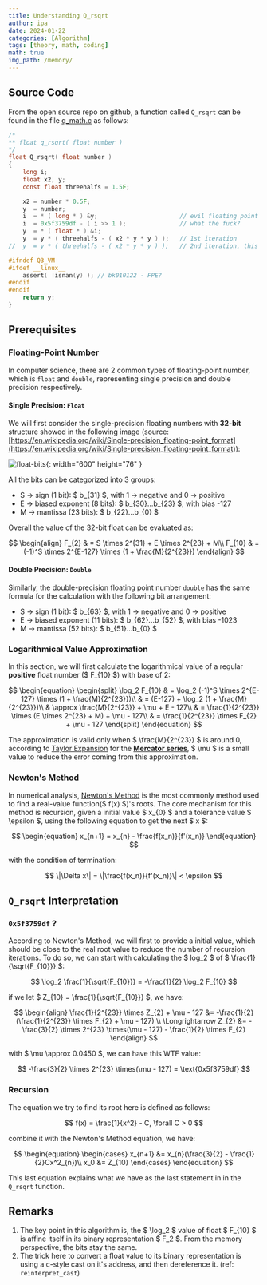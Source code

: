 ```yaml
---
title: Understanding Q_rsqrt
author: ipa
date: 2024-01-22
categories: [Algorithm]
tags: [theory, math, coding]
math: true
img_path: /memory/
---
```


## Source Code

From the open source repo on github, a function called `Q_rsqrt` can be found in the file [q_math.c](https://github.com/id-Software/Quake-III-Arena/blob/master/code/game/q_math.c) as follows:

```c
/*
** float q_rsqrt( float number )
*/
float Q_rsqrt( float number )
{
	long i;
	float x2, y;
	const float threehalfs = 1.5F;

	x2 = number * 0.5F;
	y  = number;
	i  = * ( long * ) &y;                       // evil floating point bit level hacking
	i  = 0x5f3759df - ( i >> 1 );               // what the fuck?
	y  = * ( float * ) &i;
	y  = y * ( threehalfs - ( x2 * y * y ) );   // 1st iteration
//	y  = y * ( threehalfs - ( x2 * y * y ) );   // 2nd iteration, this can be removed

#ifndef Q3_VM
#ifdef __linux__
	assert( !isnan(y) ); // bk010122 - FPE?
#endif
#endif
	return y;
}
```

## Prerequisites

### Floating-Point Number

In computer science, there are 2 common types of floating-point number, which is `float` and `double`, representing single precision and double precision respectively.

#### Single Precision: `Float`

We will first consider the single-precision floating numbers with **32-bit** structure showed in the following image (source: [https://en.wikipedia.org/wiki/Single-precision_floating-point_format](https://en.wikipedia.org/wiki/Single-precision_floating-point_format)):

![float-bits](float-bits.png){: width="600" height="76" }

All the bits can be categorized into 3 groups:

- S -> sign (1 bit): $ b_{31} $, with 1 -> negative and 0 -> positive
- E -> biased exponent (8 bits): $ b_{30}...b_{23} $, with bias -127
- M -> mantissa (23 bits): $ b_{22}...b_{0} $

Overall the value of the 32-bit float can be evaluated as:

$$
\begin{align}
   F_{2} & = S \times 2^{31} + E \times 2^{23} + M\\
   F_{10} & = (-1)^S \times 2^{E-127} \times (1 + \frac{M}{2^{23}})
\end{align}
$$

#### Double Precision: `Double`

Similarly, the double-precision floating point number `double` has the same formula for the calculation with the following bit arrangement:

- S -> sign (1 bit): $ b_{63} $, with 1 -> negative and 0 -> positive
- E -> biased exponent (11 bits): $ b_{62}...b_{52} $, with bias -1023
- M -> mantissa (52 bits): $ b_{51}...b_{0} $

### Logarithmical Value Approximation

In this section, we will first calculate the logarithmical value of a regular **positive** float number ($ F_{10} $) with base of 2:

$$
\begin{equation}
  \begin{split}
    \log_2 F_{10} & = \log_2 (-1)^S \times 2^{E-127} \times (1 + \frac{M}{2^{23}})\\
                  & = (E-127) + \log_2 (1 + \frac{M}{2^{23}})\\
                  & \approx \frac{M}{2^{23}} + \mu + E - 127\\
                  & = \frac{1}{2^{23}} \times (E \times 2^{23} + M) + \mu - 127\\
                  & = \frac{1}{2^{23}} \times F_{2} + \mu - 127
  \end{split}
\end{equation}
$$

The approximation is valid only when $ \frac{M}{2^{23}} $ is around 0, according to [Taylor Expansion](https://en.wikipedia.org/wiki/Taylor_series) for the [**Mercator series**](https://en.wikipedia.org/wiki/Mercator_series), $ \mu $ is a small value to reduce the error coming from this approximation.

### Newton's Method

In numerical analysis, [Newton's Method](https://en.wikipedia.org/wiki/Newton's_method) is the most commonly method used to find a real-value function($ f(x) $)'s roots. The core mechanism for this method is recursion, given a initial value $ x_{0} $ and a tolerance value $ \epsilon $, using the following equation to get the next $ x $:

$$
\begin{equation}
  x_{n+1} = x_{n} - \frac{f(x_n)}{f'(x_n)}
\end{equation}
$$

with the condition of termination:

$$
\|\Delta x\| = \|\frac{f(x_n)}{f'(x_n)}\| < \epsilon
$$


## `Q_rsqrt` Interpretation

### `0x5f3759df` ?

According to Newton's Method, we will first to provide a initial value, which should be close to the real root value to reduce the number of recursion iterations. To do so, we can start with calculating the $ log_2 $ of $ \frac{1}{\sqrt{F_{10}}} $:

$$
\log_2 \frac{1}{\sqrt{F_{10}}} = -\frac{1}{2} \log_2 F_{10}
$$

if we let $ Z_{10} = \frac{1}{\sqrt{F_{10}}} $, we have:

$$
\begin{align}
  	\frac{1}{2^{23}} \times Z_{2} + \mu - 127 &= -\frac{1}{2} (\frac{1}{2^{23}} \times F_{2} + \mu - 127) \\
    \Longrightarrow Z_{2} &= -\frac{3}{2} \times 2^{23} \times(\mu - 127) - \frac{1}{2} \times F_{2}
\end{align}
$$


with $ \mu \approx 0.0450 $, we can have this WTF value:

$$
-\frac{3}{2} \times 2^{23} \times(\mu - 127) = \text{0x5f3759df}
$$


### Recursion

The equation we try to find its root here is defined as follows:

$$
f(x) = \frac{1}{x^2} - C, \forall  C > 0
$$

combine it with the Newton's Method equation, we have:

$$
\begin{equation}
\begin{cases}
x_{n+1} &= x_{n}(\frac{3}{2} - \frac{1}{2}Cx^2_{n})\\
x_0 &= Z_{10}
\end{cases}
\end{equation}
$$

This last equation explains what we have as the last statement in in the `Q_rsqrt` function.

## Remarks

1. The key point in this algorithm is, the $ \log_2 $ value of float $ F_{10} $ is affine itself in its binary representation $ F_2 $. From the memory perspective, the bits stay the same.
2. The trick here to convert a float value to its binary representation is using a c-style cast on it's address, and then dereference it. (ref: `reinterpret_cast`)
